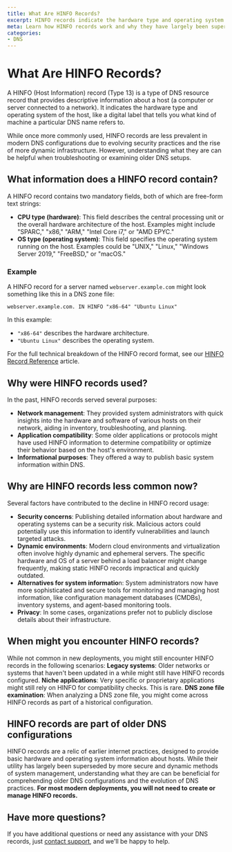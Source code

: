 ```yaml
---
title: What Are HINFO Records?
excerpt: HINFO records indicate the hardware type and operating system of the host.
meta: Learn how HINFO records work and why they have largely been superseded.
categories:
- DNS
---
```


# What Are HINFO Records?

A HINFO (Host Information) record (Type 13) is a type of DNS resource record that provides descriptive information about a host (a computer or server connected to a network). It indicates the hardware type and operating system of the host, like a digital label that tells you what kind of machine a particular DNS name refers to.

While once more commonly used, HINFO records are less prevalent in modern DNS configurations due to evolving security practices and the rise of more dynamic infrastructure. However, understanding what they are can be helpful when troubleshooting or examining older DNS setups.

## What information does a HINFO record contain?
A HINFO record contains two mandatory fields, both of which are free-form text strings:
- **CPU type (hardware)**: This field describes the central processing unit or the overall hardware architecture of the host. Examples might include "SPARC," "x86," "ARM," "Intel Core i7," or "AMD EPYC."
- **OS type (operating system)**: This field specifies the operating system running on the host. Examples could be "UNIX," "Linux," "Windows Server 2019," "FreeBSD," or "macOS."

### Example

A HINFO record for a server named `webserver.example.com` might look something like this in a DNS zone file:
```
webserver.example.com. IN HINFO "x86-64" "Ubuntu Linux"
```
In this example:
- `"x86-64"` describes the hardware architecture.
- `"Ubuntu Linux"` describes the operating system.
  
For the full technical breakdown of the HINFO record format, see our [HINFO Record Reference](/articles/hinfo-record-reference/) article.

## Why were HINFO records used?
In the past, HINFO records served several purposes:
- **Network management**: They provided system administrators with quick insights into the hardware and software of various hosts on their network, aiding in inventory, troubleshooting, and planning.
- **Application compatibility**: Some older applications or protocols might have used HINFO information to determine compatibility or optimize their behavior based on the host's environment.
- **Informational purposes**: They offered a way to publish basic system information within DNS.

## Why are HINFO records less common now?
Several factors have contributed to the decline in HINFO record usage:
- **Security concerns**: Publishing detailed information about hardware and operating systems can be a security risk. Malicious actors could potentially use this information to identify vulnerabilities and launch targeted attacks.
- **Dynamic environments**: Modern cloud environments and virtualization often involve highly dynamic and ephemeral servers. The specific hardware and OS of a server behind a load balancer might change frequently, making static HINFO records impractical and quickly outdated.
- **Alternatives for system informatio**n: System administrators now have more sophisticated and secure tools for monitoring and managing host information, like configuration management databases (CMDBs), inventory systems, and agent-based monitoring tools.
- **Privacy**: In some cases, organizations prefer not to publicly disclose details about their infrastructure.

## When might you encounter HINFO records?
While not common in new deployments, you might still encounter HINFO records in the following scenarios:
**Legacy systems**: Older networks or systems that haven't been updated in a while might still have HINFO records configured.
**Niche applications**: Very specific or proprietary applications might still rely on HINFO for compatibility checks. This is rare.
**DNS zone file examination**: When analyzing a DNS zone file, you might come across HINFO records as part of a historical configuration.

## HINFO records are part of older DNS configurations
HINFO records are a relic of earlier internet practices, designed to provide basic hardware and operating system information about hosts. While their utility has largely been superseded by more secure and dynamic methods of system management, understanding what they are can be beneficial for comprehending older DNS configurations and the evolution of DNS practices. **For most modern deployments, you will not need to create or manage HINFO records.**

## Have more questions?
If you have additional questions or need any assistance with your DNS records, just [contact support](https://dnsimple.com/feedback), and we'll be happy to help.
